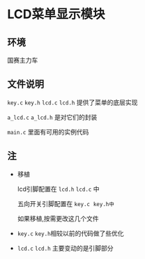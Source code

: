 # LCD菜单显示模块

## 环境

国赛主力车

## 文件说明

`key.c` `key.h` `lcd.c` `lcd.h` 提供了菜单的底层实现

`a_lcd.c` `a_lcd.h` 是对它们的封装

`main.c`  里面有可用的实例代码

## 注

-   移植

    lcd引脚配置在 `lcd.h`  `lcd.c` 中

    五向开关引脚配置在 `key.c`  `key.h中`

    如果移植,按需更改这几个文件

-   `key.c` `key.h`相较以前的代码做了些优化

-   `lcd.c` `lcd.h` 主要变动的是引脚部分

